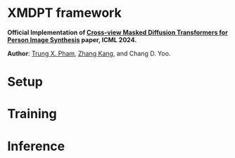 # XMDPT framework
**Official Implementation of [Cross-view Masked Diffusion Transformers for Person Image Synthesis](https://arxiv.org/abs/2402.01516) paper, ICML 2024.**

**Author**: [Trung X. Pham](https://scholar.google.com/citations?user=4DkPIIAAAAAJ&hl=en), [Zhang Kang](https://scholar.google.com/citations?user=nj19btQAAAAJ&hl=en), and Chang D. Yoo.

# Setup

# Training

# Inference
